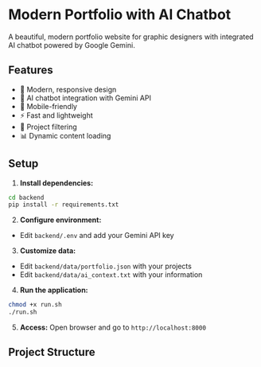# Modern Portfolio with AI Chatbot

A beautiful, modern portfolio website for graphic designers with integrated AI chatbot powered by Google Gemini.

## Features

- 🎨 Modern, responsive design
- 🤖 AI chatbot integration with Gemini API
- 📱 Mobile-friendly
- ⚡ Fast and lightweight
- 🎯 Project filtering
- 📊 Dynamic content loading

## Setup

1. **Install dependencies:**
```bash
cd backend
pip install -r requirements.txt
```

2. **Configure environment:**
- Edit `backend/.env` and add your Gemini API key

3. **Customize data:**
- Edit `backend/data/portfolio.json` with your projects
- Edit `backend/data/ai_context.txt` with your information

4. **Run the application:**
```bash
chmod +x run.sh
./run.sh
```

5. **Access:**
Open browser and go to `http://localhost:8000`

## Project Structure

